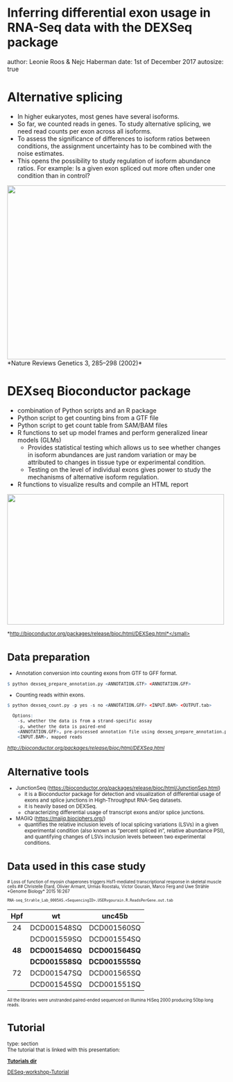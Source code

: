 Inferring differential exon usage in RNA-Seq data with the DEXSeq package
========================================================
author: Leonie Roos & Nejc Haberman
date: 1st of December 2017
autosize: true

Alternative splicing
========================================================

- In higher eukaryotes, most genes have several isoforms.
- So far, we counted reads in genes. To study alternative splicing, 
we need read counts per exon across all isoforms. 
-  To assess the significance of differences
to isoform ratios between conditions, the
assignment uncertainty has to be combined with
the noise estimates.
- This opens the possibility to study regulation of
isoform abundance ratios. For example: Is a given exon
spliced out more often under one condition than in
control? 

<div align="left">
<img src="./DEXseq-presentation-figure/alternative_splicing.jpeg" width=600 height=400>
</div>
*Nature Reviews Genetics 3, 285–298 (2002)*

DEXseq Bioconductor package
========================================================
- combination of Python scripts and an R package
- Python script to get counting bins from a GTF file
- Python script to get count table from SAM/BAM files
- R functions to set up model frames and perform
 generalized linear models (GLMs)
  - Provides statistical testing which allows us to see 
whether changes in isoform abundances are just random
variation or may be attributed to changes in tissue
type or experimental condition.
  - Testing on the level of individual exons gives power
to study the mechanisms of alternative isoform regulation.
- R functions to visualize results and compile an
HTML report

<div align="left">
<img src="./DEXseq-presentation-figure/DEXseq-example.png" width=500 height=300>
</div>

<small>*http://bioconductor.org/packages/release/bioc/html/DEXSeq.html*</small>


Data preparation 
========================================================
- Annotation conversion into counting exons from GTF to GFF format.


```r
$ python dexseq_prepare_annotation.py <ANNOTATION.GTF> <ANNOTATION.GFF>
```

- Counting reads within exons.

```r
$ python dexseq_count.py -p yes -s no <ANNOTATION.GFF> <INPUT.BAM> <OUTPUT.tab>

  Options:
    -s, whether the data is from a strand-specific assay 
    -p, whether the data is paired-end
    <ANNOTATION.GFF>, pre-processed annotation file using dexseq_prepare_annotation.py python script
    <INPUT.BAM>, mapped reads
```

*http://bioconductor.org/packages/release/bioc/html/DEXSeq.html*

Alternative tools
========================================================
- JunctionSeq (https://bioconductor.org/packages/release/bioc/html/JunctionSeq.html)
  - it is a Bioconductor package for detection and visualization of differential usage of exons and splice junctions in High-Throughput RNA-Seq datasets. 
  - it is heavily based on DEXSeq.
  - characterizing differential usage of transcript exons and/or splice junctions. 
- MAGIQ (https://majiq.biociphers.org/)
  - quantifies the relative inclusion levels of local splicing variations (LSVs) in a given 
experimental condition (also known as “percent spliced in”, relative abundance PSI), 
and quantifying changes of LSVs inclusion levels between two experimental conditions.


Data used in this case study
========================================================
<small>
# Loss of function of myosin chaperones triggers Hsf1-mediated transcriptional response in skeletal muscle cells
## Christelle Etard, Olivier Armant, Urmas Roostalu, Victor Gourain, Marco Ferg and Uwe Strähle
*Genome Biology* 2015 16:267 <https://doi.org/10.1186/s13059-015-0825-8>

```
RNA-seq_Strahle_Lab_0005AS.<SequencingID>.USERvgourain.R.ReadsPerGene.out.tab
```

|Hpf |      wt     |    unc45b   |
|:--:|:-----------:|:-----------:|
| 24 | DCD001548SQ | DCD001560SQ |
|    | DCD001559SQ | DCD001554SQ |
| <strong>48</strong> | <strong>DCD001546SQ</strong> | <strong>DCD001564SQ</strong>|
|    | <strong>DCD001558SQ</strong>| <strong>DCD001555SQ</strong>| 
| 72 | DCD001547SQ | DCD001565SQ |
|    | DCD001545SQ | DCD001551SQ |

All the libraries were unstranded paired-ended sequenced on Illumina HiSeq 2000 producing 50bp long reads.
</small>


Tutorial
========================================================
type: section
<br>
The tutorial that is linked with this presentation:
<br>

[__Tutorials dir__](https://www.dropbox.com/sh/p4tnruoximdieii/AADAzrUz4FDzYRQd02-K10poa?dl=0)

[DESeq-workshop-Tutorial](https://www.dropbox.com/s/jzst8bbkrmy7sa0/DEXseq_tutorial.html?dl=0)

